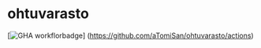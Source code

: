 # ohtuvarasto

[![GHA workflorbadge](https://github.com/aTomiSan/ohtuvarasto/workflows/CI/badge.svg)]
(https://github.com/aTomiSan/ohtuvarasto/actions)

